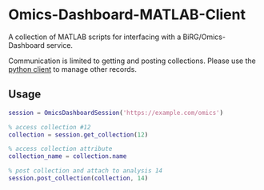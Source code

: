 # Omics-Dashboard-MATLAB-Client
A collection of MATLAB scripts for interfacing with a BiRG/Omics-Dashboard service.

Communication is limited to getting and posting collections. Please use the [python client](https://github.com/BiRG/Omics-Dashboard-Python-Client) to manage other records.

## Usage
```matlab
session = OmicsDashboardSession('https://example.com/omics')

% access collection #12
collection = session.get_collection(12)

% access collection attribute
collection_name = collection.name

% post collection and attach to analysis 14
session.post_collection(collection, 14)
```
